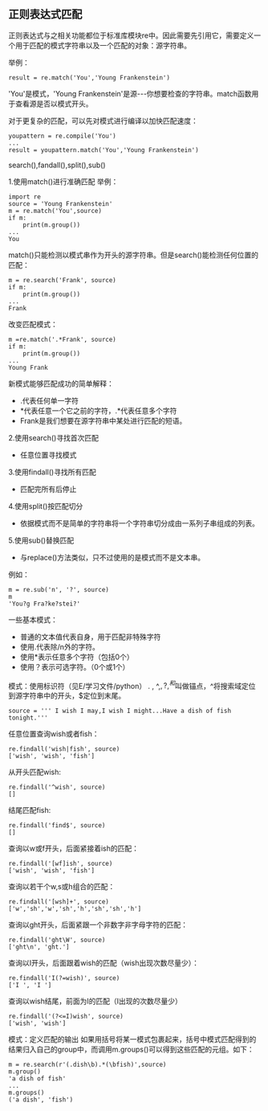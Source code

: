 ## 正则表达式匹配
正则表达式与之相关功能都位于标准库模块re中。因此需要先引用它，需要定义一个用于匹配的模式字符串以及一个匹配的对象：源字符串。

举例：

    result = re.match('You','Young Frankenstein')
'You'是模式，'Young Frankenstein'是源---你想要检查的字符串。match函数用于查看源是否以模式开头。

对于更复杂的匹配，可以先对模式进行编译以加快匹配速度：

    youpattern = re.compile('You')
    ...
    result = youpattern.match('You','Young Frankenstein')
search(),fandall(),split(),sub()

1.使用match()进行准确匹配
举例：

    import re
    source = 'Young Frankenstein'
    m = re.match('You',source)
    if m:
        print(m.group())
    ...
    You
match()只能检测以模式串作为开头的源字符串。但是search()能检测任何位置的匹配：

    m = re.search('Frank', source)
    if m:
        print(m.group())
    ...
    Frank
改变匹配模式：
    
    m =re.match('.*Frank', source)
    if m:
        print(m.group())
    ...
    Young Frank
新模式能够匹配成功的简单解释：
* .代表任何单一字符
* *代表任意一个它之前的字符，.*代表任意多个字符
* Frank是我们想要在源字符串中某处进行匹配的短语。

2.使用search()寻找首次匹配

 * 任意位置寻找模式

3.使用findall()寻找所有匹配

* 匹配完所有后停止

4.使用split()按匹配切分

* 依据模式而不是简单的字符串将一个字符串切分成由一系列子串组成的列表。

5.使用sub()替换匹配

* 与replace()方法类似，只不过使用的是模式而不是文本串。

例如：

    m = re.sub('n', '?', source)
    m
    'You?g Fra?ke?stei?'

一些基本模式：
* 普通的文本值代表自身，用于匹配非特殊字符
* 使用.代表除/n外的字符。
* 使用*表示任意多个字符（包括0个）
* 使用？表示可选字符。（0个或1个）

模式：使用标识符（见E/学习文件/python）
. , ^,$,?,^和$叫做锚点，^将搜索域定位到源字符串中的开头，$定位到末尾。

    source = ''' I wish I may,I wish I might...Have a dish of fish tonight.'''
任意位置查询wish或者fish：

    re.findall('wish|fish', source)
    ['wish', 'wish', 'fish']
从开头匹配wish:

    re.findall('^wish', source)
    []
结尾匹配fish:

    re.findall('find$', source)
    []
查询以w或f开头，后面紧接着ish的匹配：

    re.findall('[wf]ish', source)
    ['wish', 'wish', 'fish']
查询以若干个w,s或h组合的匹配：

    re.findall('[wsh]+', source)
    ['w','sh','w','sh','h','sh','sh','h']
查询以ght开头，后面紧跟一个非数字非字母字符的匹配：

    re.findall('ght\W', source)
    ['ght\n', 'ght.']
查询以I开头，后面跟着wish的匹配（wish出现次数尽量少）：

    re.findall('I(?=wish)', source)
    ['I ', 'I ']
查询以wish结尾，前面为I的匹配（I出现的次数尽量少）

    re.findall('(?<=I)wish', source)
    ['wish', 'wish']
模式：定义匹配的输出
如果用括号将某一模式包裹起来，括号中模式匹配得到的结果归入自己的group中，而调用m.groups()可以得到这些匹配的元组。如下：

    m = re.search(r'(.dish\b).*(\bfish)',source)
    m.group()
    'a dish of fish'
    ...
    m.groups()
    ('a dish', 'fish')